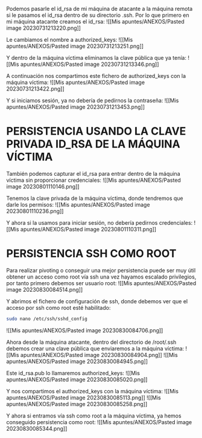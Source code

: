 Podemos pasarle el id_rsa de mi máquina de atacante a la máquina remota si le pasamos el id_rsa dentro de su directorio .ssh. Por lo que primero en mi máquina atacante creamos el id_rsa:
![[Mis apuntes/ANEXOS/Pasted image 20230731213220.png]]

Le cambiamos el nombre a authorized_keys:
![[Mis apuntes/ANEXOS/Pasted image 20230731213251.png]]

Y dentro de la máquina víctima eliminamos la clave pública que ya tenía:
![[Mis apuntes/ANEXOS/Pasted image 20230731213346.png]]

A continuación nos compartimos este fichero de authorized_keys con la máquina víctima:
![[Mis apuntes/ANEXOS/Pasted image 20230731213422.png]]

Y si iniciamos sesión, ya no debería de pedirnos la contraseña:
![[Mis apuntes/ANEXOS/Pasted image 20230731213453.png]]

# PERSISTENCIA USANDO LA CLAVE PRIVADA ID_RSA DE LA MÁQUINA VÍCTIMA
También podemos capturar el id_rsa para entrar dentro de la máquina víctima sin proporcionar credenciales:
![[Mis apuntes/ANEXOS/Pasted image 20230801110146.png]]

Tenemos la clave privada de la máquina víctima, donde tendremos que darle los permisos:
![[Mis apuntes/ANEXOS/Pasted image 20230801110236.png]]

Y ahora si la usamos para iniciar sesión, no debería pedirnos credenciales:
![[Mis apuntes/ANEXOS/Pasted image 20230801110311.png]]

# PERSISTENCIA SSH COMO ROOT

Para realizar pivoting o conseguir una mejor persistencia puede ser muy útil obtener un acceso como root vía ssh una vez hayamos escalado privilegios, por tanto primero debemos ser usuario root:
![[Mis apuntes/ANEXOS/Pasted image 20230830084514.png]]

Y abrimos el fichero de configuración de ssh, donde debemos ver que el acceso por ssh como root esté habilitado:
```bash
sudo nano /etc/ssh/sshd_config
```
![[Mis apuntes/ANEXOS/Pasted image 20230830084706.png]]

Ahora desde la máquina atacante, dentro del directorio de /root/.ssh debemos crear una clave pública que enviaremos a la máquina víctima:
![[Mis apuntes/ANEXOS/Pasted image 20230830084904.png]]
![[Mis apuntes/ANEXOS/Pasted image 20230830084945.png]]

Este id_rsa.pub lo llamaremos authorized_keys:
![[Mis apuntes/ANEXOS/Pasted image 20230830085020.png]]

Y nos compartimos el authorized_keys con la máquina víctima:
![[Mis apuntes/ANEXOS/Pasted image 20230830085113.png]]
![[Mis apuntes/ANEXOS/Pasted image 20230830085258.png]]

Y ahora si entramos vía ssh como root a la máquina víctima, ya hemos conseguido persistencia como root:
![[Mis apuntes/ANEXOS/Pasted image 20230830085344.png]]
